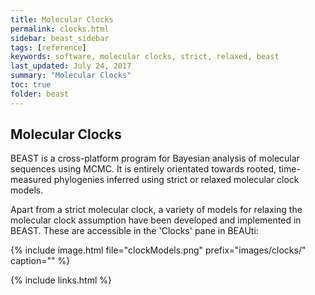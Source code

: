 ```yaml
---
title: Molecular Clocks
permalink: clocks.html
sidebar: beast_sidebar
tags: [reference]
keywords: software, molecular clocks, strict, relaxed, beast
last_updated: July 24, 2017
summary: "Molecular Clocks"
toc: true
folder: beast
---
```


## Molecular Clocks

BEAST is a cross-platform program for Bayesian analysis of molecular sequences using MCMC. 
It is entirely orientated towards rooted, time-measured phylogenies inferred using strict or relaxed molecular clock models. 

Apart from a strict molecular clock, a variety of models for relaxing the molecular clock assumption have been developed and implemented in BEAST.
These are accessible in the 'Clocks' pane in BEAUti:

{% include image.html file="clockModels.png" prefix="images/clocks/" caption="" %}

{% include links.html %}